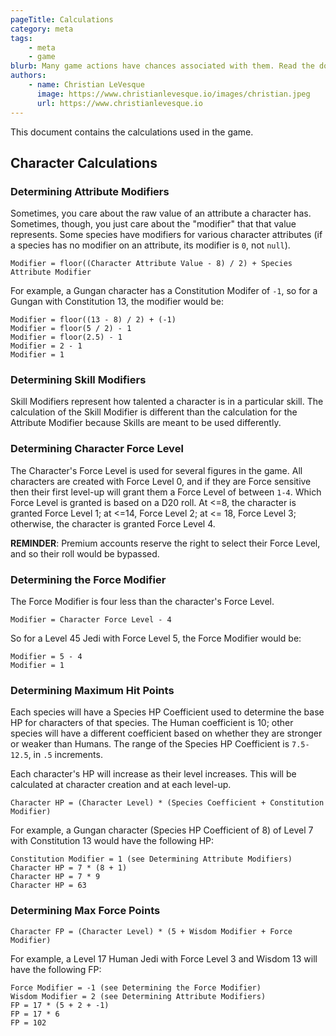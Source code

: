 ```yaml
---
pageTitle: Calculations
category: meta
tags:
    - meta
    - game
blurb: Many game actions have chances associated with them. Read the documentation of how calculations are performed.
authors:
    - name: Christian LeVesque
      image: https://www.christianlevesque.io/images/christian.jpeg
      url: https://www.christianlevesque.io
---
```


This document contains the calculations used in the game.

## Character Calculations

### Determining Attribute Modifiers

Sometimes, you care about the raw value of an attribute a character has. Sometimes, though, you just care about the "modifier" that that value represents. Some species have modifiers for various character attributes (if a species has no modifier on an attribute, its modifier is `0`, not `null`).

```text
Modifier = floor((Character Attribute Value - 8) / 2) + Species Attribute Modifier
```

For example, a Gungan character has a Constitution Modifer of `-1`, so for a Gungan with Constitution 13, the modifier would be:

```text
Modifier = floor((13 - 8) / 2) + (-1)
Modifier = floor(5 / 2) - 1
Modifier = floor(2.5) - 1
Modifier = 2 - 1
Modifier = 1
```

### Determining Skill Modifiers

Skill Modifiers represent how talented a character is in a particular skill. The calculation of the Skill Modifier is different than the calculation for the Attribute Modifier because Skills are meant to be used differently.

### Determining Character Force Level

The Character's Force Level is used for several figures in the game. All characters are created with Force Level 0, and if they are Force sensitive then their first level-up will grant them a Force Level of between `1-4`. Which Force Level is granted is based on a D20 roll. At <=8, the character is granted Force Level 1; at <=14, Force Level 2; at <= 18, Force Level 3; otherwise, the character is granted Force Level 4.

**REMINDER**: Premium accounts reserve the right to select their Force Level, and so their roll would be bypassed.

### Determining the Force Modifier

The Force Modifier is four less than the character's Force Level.

```text
Modifier = Character Force Level - 4
```

So for a Level 45 Jedi with Force Level 5, the Force Modifier would be:

```text
Modifier = 5 - 4
Modifier = 1
```

### Determining Maximum Hit Points

Each species will have a Species HP Coefficient used to determine the base HP for characters of that species. The Human coefficient is 10; other species will have a different coefficient based on whether they are stronger or weaker than Humans. The range of the Species HP Coefficient is `7.5-12.5`, in `.5` increments.

Each character's HP will increase as their level increases. This will be calculated at character creation and at each level-up.

```text
Character HP = (Character Level) * (Species Coefficient + Constitution Modifier)
```

For example, a Gungan character (Species HP Coefficient of 8) of Level 7 with Constitution 13 would have the following HP:

```text
Constitution Modifier = 1 (see Determining Attribute Modifiers)
Character HP = 7 * (8 + 1)
Character HP = 7 * 9
Character HP = 63
```

### Determining Max Force Points

```text
Character FP = (Character Level) * (5 + Wisdom Modifier + Force Modifier)
```

For example, a Level 17 Human Jedi with Force Level 3 and Wisdom 13 will have the following FP:

```text
Force Modifier = -1 (see Determining the Force Modifier)
Wisdom Modifier = 2 (see Determining Attribute Modifiers)
FP = 17 * (5 + 2 + -1)
FP = 17 * 6
FP = 102
```